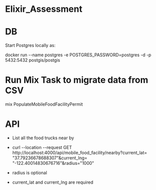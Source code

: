 # Elixir_Assessment

# DB 
Start Postgres locally as:

docker run --name postgres -e POSTGRES_PASSWORD=postgres -d -p 5432:5432 postgis/postgis

# Run Mix Task to migrate data from CSV

mix PopulateMobileFoodFacilityPermit

# API
- List all the food trucks near by

- curl --location --request GET http://localhost:4000/api/mobile_food_facility/nearby?current_lat= "37.79236678688307"&current_lng= "-122.40014830676716"&radius="1000"

- radius is optional
- current_lat and current_lng are required




